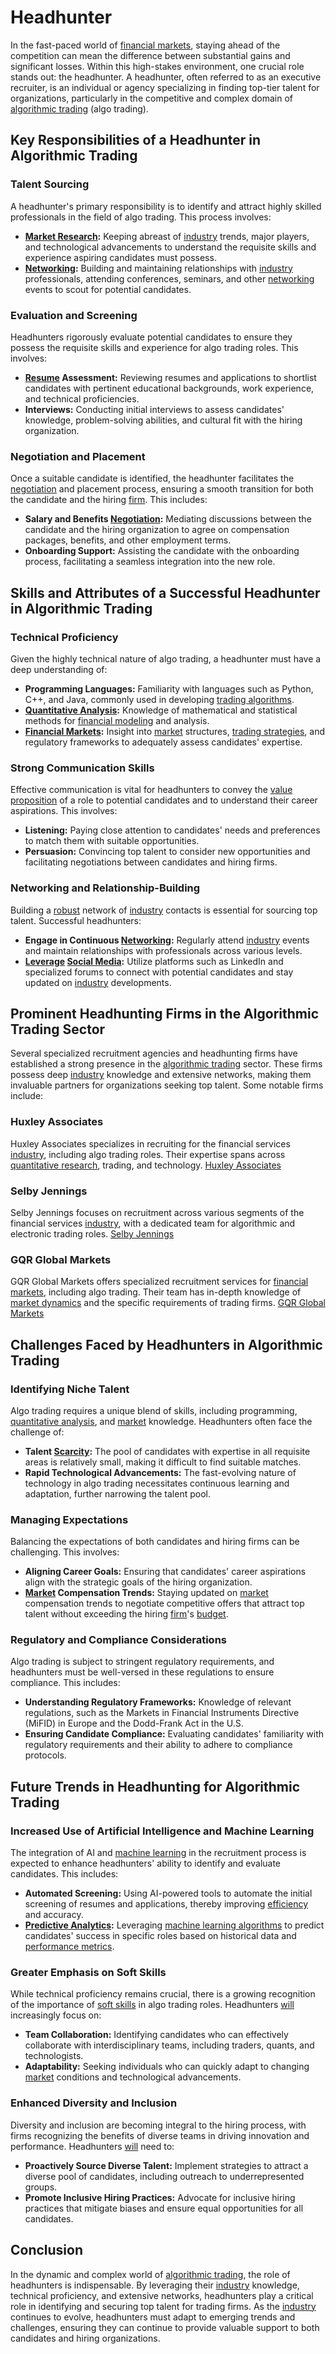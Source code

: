 # Headhunter

In the fast-paced world of [financial markets](../f/financial_market.md), staying ahead of the competition can mean the difference between substantial gains and significant losses. Within this high-stakes environment, one crucial role stands out: the headhunter. A headhunter, often referred to as an executive recruiter, is an individual or agency specializing in finding top-tier talent for organizations, particularly in the competitive and complex domain of [algorithmic trading](../a/accountability.md) (algo trading).

## Key Responsibilities of a Headhunter in Algorithmic Trading

### Talent Sourcing
A headhunter's primary responsibility is to identify and attract highly skilled professionals in the field of algo trading. This process involves:
- **[Market Research](../m/market_research.md):** Keeping abreast of [industry](../i/industry.md) trends, major players, and technological advancements to understand the requisite skills and experience aspiring candidates must possess.
- **[Networking](../n/networking.md):** Building and maintaining relationships with [industry](../i/industry.md) professionals, attending conferences, seminars, and other [networking](../n/networking.md) events to scout for potential candidates.

### Evaluation and Screening
Headhunters rigorously evaluate potential candidates to ensure they possess the requisite skills and experience for algo trading roles. This involves:
- **[Resume](../r/resume.md) Assessment:** Reviewing resumes and applications to shortlist candidates with pertinent educational backgrounds, work experience, and technical proficiencies.
- **Interviews:** Conducting initial interviews to assess candidates' knowledge, problem-solving abilities, and cultural fit with the hiring organization.

### Negotiation and Placement
Once a suitable candidate is identified, the headhunter facilitates the [negotiation](../n/negotiation.md) and placement process, ensuring a smooth transition for both the candidate and the hiring [firm](../f/firm.md). This includes:
- **Salary and Benefits [Negotiation](../n/negotiation.md):** Mediating discussions between the candidate and the hiring organization to agree on compensation packages, benefits, and other employment terms.
- **Onboarding Support:** Assisting the candidate with the onboarding process, facilitating a seamless integration into the new role.

## Skills and Attributes of a Successful Headhunter in Algorithmic Trading

### Technical Proficiency
Given the highly technical nature of algo trading, a headhunter must have a deep understanding of:
- **Programming Languages:** Familiarity with languages such as Python, C++, and Java, commonly used in developing [trading algorithms](../t/trading_algorithms.md).
- **[Quantitative Analysis](../q/quantitative_analysis.md):** Knowledge of mathematical and statistical methods for [financial modeling](../f/financial_modeling.md) and analysis.
- **[Financial Markets](../f/financial_market.md):** Insight into [market](../m/market.md) structures, [trading strategies](../t/trading_strategies.md), and regulatory frameworks to adequately assess candidates' expertise.

### Strong Communication Skills
Effective communication is vital for headhunters to convey the [value proposition](../v/value_proposition.md) of a role to potential candidates and to understand their career aspirations. This involves:
- **Listening:** Paying close attention to candidates' needs and preferences to match them with suitable opportunities.
- **Persuasion:** Convincing top talent to consider new opportunities and facilitating negotiations between candidates and hiring firms.

### Networking and Relationship-Building
Building a [robust](../r/robust.md) network of [industry](../i/industry.md) contacts is essential for sourcing top talent. Successful headhunters:
- **Engage in Continuous [Networking](../n/networking.md):** Regularly attend [industry](../i/industry.md) events and maintain relationships with professionals across various levels.
- **[Leverage](../l/leverage.md) [Social Media](../s/social_media.md):** Utilize platforms such as LinkedIn and specialized forums to connect with potential candidates and stay updated on [industry](../i/industry.md) developments.

## Prominent Headhunting Firms in the Algorithmic Trading Sector

Several specialized recruitment agencies and headhunting firms have established a strong presence in the [algorithmic trading](../a/accountability.md) sector. These firms possess deep [industry](../i/industry.md) knowledge and extensive networks, making them invaluable partners for organizations seeking top talent. Some notable firms include:

### Huxley Associates
Huxley Associates specializes in recruiting for the financial services [industry](../i/industry.md), including algo trading roles. Their expertise spans across [quantitative research](../q/quantitative_research.md), trading, and technology.
[Huxley Associates](https://www.huxley.com/)

### Selby Jennings
Selby Jennings focuses on recruitment across various segments of the financial services [industry](../i/industry.md), with a dedicated team for algorithmic and electronic trading roles.
[Selby Jennings](https://www.selbyjennings.com/)

### GQR Global Markets
GQR Global Markets offers specialized recruitment services for [financial markets](../f/financial_market.md), including algo trading. Their team has in-depth knowledge of [market dynamics](../m/market_dynamics.md) and the specific requirements of trading firms.
[GQR Global Markets](https://www.gqrgm.com/)

## Challenges Faced by Headhunters in Algorithmic Trading

### Identifying Niche Talent
Algo trading requires a unique blend of skills, including programming, [quantitative analysis](../q/quantitative_analysis.md), and [market](../m/market.md) knowledge. Headhunters often face the challenge of:
- **Talent [Scarcity](../s/scarcity.md):** The pool of candidates with expertise in all requisite areas is relatively small, making it difficult to find suitable matches.
- **Rapid Technological Advancements:** The fast-evolving nature of technology in algo trading necessitates continuous learning and adaptation, further narrowing the talent pool.

### Managing Expectations
Balancing the expectations of both candidates and hiring firms can be challenging. This involves:
- **Aligning Career Goals:** Ensuring that candidates' career aspirations align with the strategic goals of the hiring organization.
- **[Market](../m/market.md) Compensation Trends:** Staying updated on [market](../m/market.md) compensation trends to negotiate competitive offers that attract top talent without exceeding the hiring [firm](../f/firm.md)'s [budget](../b/budget.md).

### Regulatory and Compliance Considerations
Algo trading is subject to stringent regulatory requirements, and headhunters must be well-versed in these regulations to ensure compliance. This includes:
- **Understanding Regulatory Frameworks:** Knowledge of relevant regulations, such as the Markets in Financial Instruments Directive (MiFID) in Europe and the Dodd-Frank Act in the U.S.
- **Ensuring Candidate Compliance:** Evaluating candidates' familiarity with regulatory requirements and their ability to adhere to compliance protocols.

## Future Trends in Headhunting for Algorithmic Trading

### Increased Use of Artificial Intelligence and Machine Learning
The integration of AI and [machine learning](../m/machine_learning.md) in the recruitment process is expected to enhance headhunters' ability to identify and evaluate candidates. This includes:
- **Automated Screening:** Using AI-powered tools to automate the initial screening of resumes and applications, thereby improving [efficiency](../e/efficiency.md) and accuracy.
- **[Predictive Analytics](../p/predictive_analytics.md):** Leveraging [machine learning algorithms](../m/machine_learning_algorithms_in_trading.md) to predict candidates' success in specific roles based on historical data and [performance metrics](../p/performance_metrics.md).

### Greater Emphasis on Soft Skills
While technical proficiency remains crucial, there is a growing recognition of the importance of [soft skills](../s/soft_skills.md) in algo trading roles. Headhunters [will](../w/will.md) increasingly focus on:
- **Team Collaboration:** Identifying candidates who can effectively collaborate with interdisciplinary teams, including traders, quants, and technologists.
- **Adaptability:** Seeking individuals who can quickly adapt to changing [market](../m/market.md) conditions and technological advancements.

### Enhanced Diversity and Inclusion
Diversity and inclusion are becoming integral to the hiring process, with firms recognizing the benefits of diverse teams in driving innovation and performance. Headhunters [will](../w/will.md) need to:
- **Proactively Source Diverse Talent:** Implement strategies to attract a diverse pool of candidates, including outreach to underrepresented groups.
- **Promote Inclusive Hiring Practices:** Advocate for inclusive hiring practices that mitigate biases and ensure equal opportunities for all candidates.

## Conclusion

In the dynamic and complex world of [algorithmic trading](../a/accountability.md), the role of headhunters is indispensable. By leveraging their [industry](../i/industry.md) knowledge, technical proficiency, and extensive networks, headhunters play a critical role in identifying and securing top talent for trading firms. As the [industry](../i/industry.md) continues to evolve, headhunters must adapt to emerging trends and challenges, ensuring they can continue to provide valuable support to both candidates and hiring organizations.